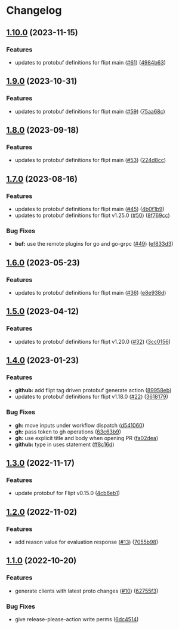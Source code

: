 # Changelog

## [1.10.0](https://github.com/flipt-io/flipt-grpc-go/compare/v1.9.0...v1.10.0) (2023-11-15)


### Features

* updates to protobuf definitions for flipt main ([#61](https://github.com/flipt-io/flipt-grpc-go/issues/61)) ([4984b63](https://github.com/flipt-io/flipt-grpc-go/commit/4984b63a22bc6427df7cc6d1f9a897355cebdeb7))

## [1.9.0](https://github.com/flipt-io/flipt-grpc-go/compare/v1.8.0...v1.9.0) (2023-10-31)


### Features

* updates to protobuf definitions for flipt main ([#59](https://github.com/flipt-io/flipt-grpc-go/issues/59)) ([75aa68c](https://github.com/flipt-io/flipt-grpc-go/commit/75aa68c64e4c2861f5363f3aa72aff10e0f94c6c))

## [1.8.0](https://github.com/flipt-io/flipt-grpc-go/compare/v1.7.0...v1.8.0) (2023-09-18)


### Features

* updates to protobuf definitions for flipt main ([#53](https://github.com/flipt-io/flipt-grpc-go/issues/53)) ([224d8cc](https://github.com/flipt-io/flipt-grpc-go/commit/224d8cc62eeba2423e57f93cf912f9111b3f713c))

## [1.7.0](https://github.com/flipt-io/flipt-grpc-go/compare/v1.6.0...v1.7.0) (2023-08-16)


### Features

* updates to protobuf definitions for flipt main ([#45](https://github.com/flipt-io/flipt-grpc-go/issues/45)) ([4b0f1b9](https://github.com/flipt-io/flipt-grpc-go/commit/4b0f1b968e4f928eca6f163c7731b8e81a130dac))
* updates to protobuf definitions for flipt v1.25.0 ([#50](https://github.com/flipt-io/flipt-grpc-go/issues/50)) ([8f769cc](https://github.com/flipt-io/flipt-grpc-go/commit/8f769cc358f7995db68b0dfb72fbaf28db5b6575))


### Bug Fixes

* **buf:** use the remote plugins for go and go-grpc ([#49](https://github.com/flipt-io/flipt-grpc-go/issues/49)) ([ef833d3](https://github.com/flipt-io/flipt-grpc-go/commit/ef833d352f0b23fd7a117ee56c41a54c061b51e3))

## [1.6.0](https://github.com/flipt-io/flipt-grpc-go/compare/v1.5.0...v1.6.0) (2023-05-23)


### Features

* updates to protobuf definitions for flipt main ([#36](https://github.com/flipt-io/flipt-grpc-go/issues/36)) ([e8e938d](https://github.com/flipt-io/flipt-grpc-go/commit/e8e938d71711a2b6e01bd37d7d8c9575d176d835))

## [1.5.0](https://github.com/flipt-io/flipt-grpc-go/compare/v1.4.0...v1.5.0) (2023-04-12)


### Features

* updates to protobuf definitions for flipt v1.20.0 ([#32](https://github.com/flipt-io/flipt-grpc-go/issues/32)) ([3cc0156](https://github.com/flipt-io/flipt-grpc-go/commit/3cc015606fb8c6c08c36c9e3a426270d44051f72))

## [1.4.0](https://github.com/flipt-io/flipt-grpc-go/compare/v1.3.0...v1.4.0) (2023-01-23)


### Features

* **github:** add flipt tag driven protobuf generate action ([89958eb](https://github.com/flipt-io/flipt-grpc-go/commit/89958eba03ec3b12550f6195f5f320407962e54f))
* updates to protobuf definitions for flipt v1.18.0 ([#22](https://github.com/flipt-io/flipt-grpc-go/issues/22)) ([3618179](https://github.com/flipt-io/flipt-grpc-go/commit/361817954c052b532d9415b69f46cec0fdad2319))


### Bug Fixes

* **gh:** move inputs under workflow dispatch ([d541060](https://github.com/flipt-io/flipt-grpc-go/commit/d541060d4ca59a8165ad88efbb13024ba91e493b))
* **gh:** pass token to gh operations ([63c63b9](https://github.com/flipt-io/flipt-grpc-go/commit/63c63b9ce4aa83cae4c439c7d5e3739c31a723a4))
* **gh:** use explicit title and body when opening PR ([fa02dea](https://github.com/flipt-io/flipt-grpc-go/commit/fa02deacc8372d13da6b7bc618405eb74b26e385))
* **github:** type in uses statement ([ff8c16d](https://github.com/flipt-io/flipt-grpc-go/commit/ff8c16db0bb1869d3a7d6f077df6e751abe39bca))

## [1.3.0](https://github.com/flipt-io/flipt-grpc-go/compare/v1.2.0...v1.3.0) (2022-11-17)


### Features

* update protobuf for Flipt v0.15.0 ([4cb6eb1](https://github.com/flipt-io/flipt-grpc-go/commit/4cb6eb159b68b2047f77ddc98ff8271cb313961c))

## [1.2.0](https://github.com/flipt-io/flipt-grpc-go/compare/v1.1.0...v1.2.0) (2022-11-02)


### Features

* add reason value for evaluation response ([#13](https://github.com/flipt-io/flipt-grpc-go/issues/13)) ([7055b98](https://github.com/flipt-io/flipt-grpc-go/commit/7055b9898118b2386d91124bd157e9624a2f42e2))

## [1.1.0](https://github.com/flipt-io/flipt-grpc-go/compare/v1.0.0...v1.1.0) (2022-10-20)


### Features

* generate clients with latest proto changes ([#10](https://github.com/flipt-io/flipt-grpc-go/issues/10)) ([62755f3](https://github.com/flipt-io/flipt-grpc-go/commit/62755f3550b8a6e009b42eb75635e3570a3eab4c))


### Bug Fixes

* give release-please-action write perms ([6dc4514](https://github.com/flipt-io/flipt-grpc-go/commit/6dc4514853a093600ca7819b2535bf00c024185d))
